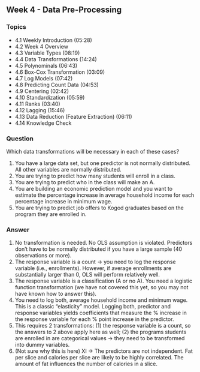 ## Week 4 - Data Pre-Processing

### Topics
  - 4.1 Weekly Introduction (05:28)
  - 4.2 Week 4 Overview
  - 4.3 Variable Types (08:19)
  - 4.4 Data Transformations (14:24)
  - 4.5 Polynominals (06:43)
  - 4.6 Box-Cox Transformation (03:09)
  - 4.7 Log Models (07:42)
  - 4.8 Predicting Count Data (04:53)
  - 4.9 Centering (02:42)
  - 4.10 Standardization (05:59)
  - 4.11 Ranks (03:40)
  - 4.12 Lagging (15:46)
  - 4.13 Data Reduction (Feature Extraction) (06:11)
  - 4.14 Knowledge Check
    
### Question
Which data transformations will be necessary in each of these cases?
  1. You have a large data set, but one predictor is not normally distributed. All other variables are normally distributed.
  2. You are trying to predict how many students will enroll in a class.
  3. You are trying to predict who in the class will make an A.
  4. You are building an economic prediction model and you want to estimate the percentage increase in average household income for each percentage increase in minimum wage.
  5. You are trying to predict job offers to Kogod graduates based on the program they are enrolled in.

### Answer
  1. No transformation is needed. No OLS assumption is violated. Predictors don’t have to be normally distributed if you have a large sample (40 observations or more).
  2. The response variable is a count → you need to log the response variable (i.e., enrollments). However, if average enrollments are substantially larger than 0, OLS will perform relatively well.
  3. The response variable is a classification (A or no A). You need a logistic function transformation (we have not covered this yet, so you may not have known how to answer this).
  4. You need to log both, average household income and minimum wage. This is a classic “elasticity” model. Logging both, predictor and response variables yields coefficients that measure the % increase in the response variable for each % point increase in the predictor.
  5. This requires 2 transformations: (1) the response variable is a count, so the answers to 2 above apply here as well; (2) the programs students are enrolled in are categorical values → they need to be transformed into dummy variables.
  6. (Not sure why this is here) XI → The predictors are not independent. Fat per slice and calories per slice are likely to be highly correlated. The amount of fat influences the number of calories in a slice.
